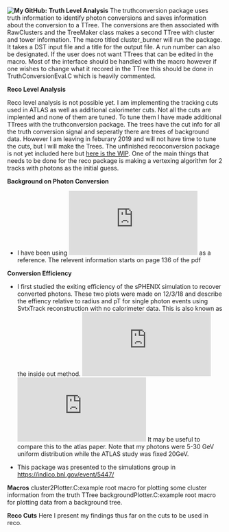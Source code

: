 **![My GitHub:](https://github.com/FrancescoVassalli/SinglePhoton/)**
**Truth Level Analysis**
The truthconversion package uses truth information to identify photon conversions and saves information about the conversion to a TTree. The conversions are then associated with RawClusters and the TreeMaker class makes a second TTree with cluster and tower information. The macro titled cluster_burner will run the package. It takes a DST input file and a title for the output file. A run number can also be designated. If the user does not want TTrees that can be edited in the macro. Most of the interface should be handled with the macro however if one wishes to change what it recored in the TTree this should be done in TruthConversionEval.C which is heavily commented. 

**Reco Level Analysis**

Reco level analysis is not possible yet. I am implementing the tracking cuts used in ATLAS  as well as additional calorimeter cuts. Not all the cuts are implented and none of them are tuned. To tune them I have made additional TTrees with the truthconversion package. The trees have the cut info for all the truth conversion signal and seperatly there are trees of background data. However I am leaving in feburary 2019 and will not have time to tune the cuts, but I will make the Trees. The unfinished recoconversion package is not yet included here but [here is the WIP](https://github.com/FrancescoVassalli/SinglePhoton/tree/master/PhotonConversion). One of the main things that needs to be done for the reco package is making a vertexing algorithm for 2 tracks with photons as the initial guess.


**Background on Photon Conversion**
- I have been using ![this ATLAS paper](https://github.com/FrancescoVassalli/SinglePhoton/files/2742038/4layerRecopT.pdf) as a reference. The relevent information starts on page 136 of the pdf

**Conversion Efficiency** 
- I first studied the exiting efficiency of the sPHENIX simulation to recover converted photons. These two plots were made on 12/3/18 and describe the effiency relative to radius and pT for single photon events using SvtxTrack reconstruction with no calorimeter data. This is also known as the inside out method. 
![pT](https://github.com/FrancescoVassalli/SinglePhoton/files/2742038/4layerRecopT.pdf)
![radius](https://github.com/FrancescoVassalli/SinglePhoton/files/2742039/4layerRecoR.pdf)
It may be useful to compare this to the atlas paper.
Note that my photons were 5-30 GeV uniform distribution while the ATLAS study was fixed 20GeV.

- This package was presented to the simulations group in https://indico.bnl.gov/event/5447/

**Macros**
cluster2Plotter.C:example root macro for plotting some cluster information from the truth TTree
backgroundPlotter.C:example root macro for plotting data from a background tree.

**Reco Cuts**
Here I present my findings thus far on the cuts to be used in reco. 
